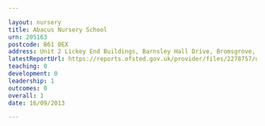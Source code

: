 ```yaml
---

layout: nursery
title: Abacus Nursery School
urn: 205163
postcode: B61 0EX
address: Unit 2 Lickey End Buildings, Barnsley Hall Drive, Bromsgrove, Worcs, B61 0EX
latestReportUrl: https://reports.ofsted.gov.uk/provider/files/2278757/urn/205163.pdf
teaching: 0
development: 0
leadership: 1
outcomes: 0
overall: 1
date: 16/09/2013

---
```

